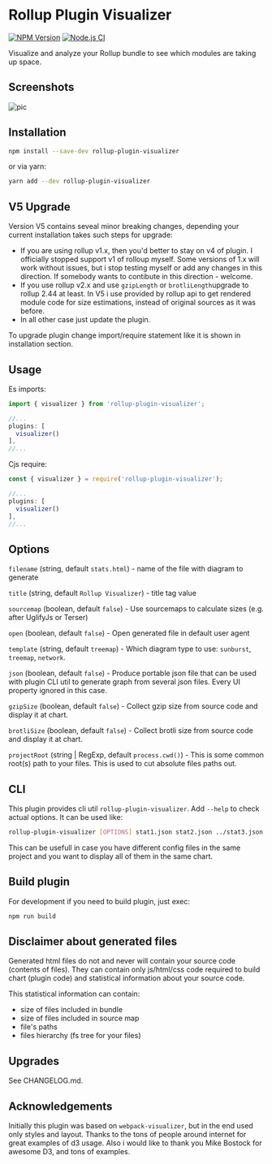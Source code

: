 # Rollup Plugin Visualizer

[![NPM Version](https://img.shields.io/npm/v/rollup-plugin-visualizer.svg)](https://npmjs.org/package/rollup-plugin-visualizer) [![Node.js CI](https://github.com/btd/rollup-plugin-visualizer/actions/workflows/node.js.yml/badge.svg)](https://github.com/btd/rollup-plugin-visualizer/actions/workflows/node.js.yml)

Visualize and analyze your Rollup bundle to see which modules are taking up space.

## Screenshots

![pic](https://github.com/btd/rollup-plugin-visualizer/blob/master/pics/collage.png?raw=true)

## Installation

```sh
npm install --save-dev rollup-plugin-visualizer
```

or via yarn:

```sh
yarn add --dev rollup-plugin-visualizer
```

## V5 Upgrade

Version V5 contains seveal minor breaking changes, depending your current installation takes such steps for upgrade:

- If you are using rollup v1.x, then you'd better to stay on v4 of plugin. I officially stopped support v1 of rolloup myself. Some versions of 1.x will work without issues, but i stop testing myself or add any changes in this direction. If somebody wants to contibute in this direction - welcome.
- If you use rollup v2.x and use `gzipLength` or `brotliLength`upgrade to rollup 2.44 at least. In V5 i use provided by rollup api to get rendered module code for size estimations, instead of original sources as it was before.
- In all other case just update the plugin.

To upgrade plugin change import/require statement like it is shown in installation section.

## Usage

Es imports:

```javascript
import { visualizer } from 'rollup-plugin-visualizer';

//...
plugins: [
  visualizer()
],
//...
```

Cjs require:

```javascript
const { visualizer } = require('rollup-plugin-visualizer');

//...
plugins: [
  visualizer()
],
//...
```

## Options

`filename` (string, default `stats.html`) - name of the file with diagram to generate

`title` (string, default `Rollup Visualizer`) - title tag value

`sourcemap` (boolean, default `false`) - Use sourcemaps to calculate sizes (e.g. after UglifyJs or Terser)

`open` (boolean, default `false`) - Open generated file in default user agent

`template` (string, default `treemap`) - Which diagram type to use: `sunburst`, `treemap`, `network`.

`json` (boolean, default `false`) - Produce portable json file that can be used with plugin CLI util to generate graph from several json files. Every UI property ignored in this case.

`gzipSize` (boolean, default `false`) - Collect gzip size from source code and display it at chart.

`brotliSize` (boolean, default `false`) - Collect brotli size from source code and display it at chart.

`projectRoot` (string | RegExp, default `process.cwd()`) - This is some common root(s) path to your files. This is used to cut absolute files paths out.

## CLI

This plugin provides cli util `rollup-plugin-visualizer`. Add `--help` to check actual options. It can be used like:

```sh
rollup-plugin-visualizer [OPTIONS] stat1.json stat2.json ../stat3.json
```

This can be usefull in case you have different config files in the same project and you want to display all of them in the same chart.

## Build plugin

For development if you need to build plugin, just exec:

```js
npm run build
```

## Disclaimer about generated files

Generated html files do not and never will contain your source code (contents of files). They can contain only js/html/css code required to build chart (plugin code) and statistical information about your source code.

This statistical information can contain:

- size of files included in bundle
- size of files included in source map
- file's paths
- files hierarchy (fs tree for your files)

## Upgrades

See CHANGELOG.md.

## Acknowledgements

Initially this plugin was based on `webpack-visualizer`, but in the end used only styles and layout. Thanks to the tons of people around internet for great examples of d3 usage. Also i would like to thank you Mike Bostock for awesome D3, and tons of examples.
